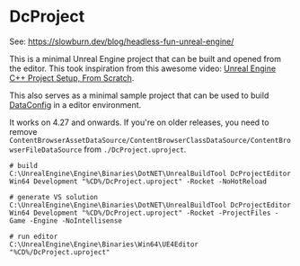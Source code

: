 # DcProject

See: <https://slowburn.dev/blog/headless-fun-unreal-engine/>

This is a minimal Unreal Engine project that can be built and opened from the editor. This took inspiration from this awesome video: [Unreal Engine C++ Project Setup, From Scratch](https://www.youtube.com/watch?v=94FvzO1HVzY).

This also serves as a minimal sample project that can be used to build [DataConfig](https://slowburn.dev/dataconfig/) in a editor environment.

It works on 4.27 and onwards. If you're on older releases, you need to remove `ContentBrowserAssetDataSource/ContentBrowserClassDataSource/ContentBrowserFileDataSource` from `./DcProject.uproject`.

```
# build
C:\UnrealEngine\Engine\Binaries\DotNET\UnrealBuildTool DcProjectEditor Win64 Development "%CD%/DcProject.uproject" -Rocket -NoHotReload

# generate VS solution
C:\UnrealEngine\Engine\Binaries\DotNET\UnrealBuildTool DcProjectEditor Win64 Development "%CD%/DcProject.uproject" -Rocket -ProjectFiles -Game -Engine -NoIntellisense

# run editor
C:\UnrealEngine\Engine\Binaries\Win64\UE4Editor "%CD%/DcProject.uproject"
```